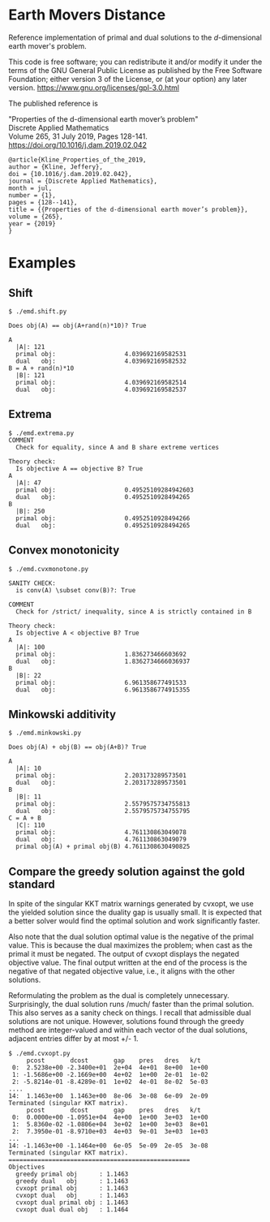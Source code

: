 # Earth Movers Distance

Reference implementation of primal and dual solutions to the $d$-dimensional earth mover's problem.

This code is free software; you can redistribute it and/or modify it under the terms of the GNU General Public License as published by the Free Software Foundation; 
either version 3 of the License, or (at your option) any later version. https://www.gnu.org/licenses/gpl-3.0.html

The published reference is 

   "Properties of the d-dimensional earth mover’s problem"  
   Discrete Applied Mathematics  
   Volume 265, 31 July 2019, Pages 128-141.  
   https://doi.org/10.1016/j.dam.2019.02.042

```
@article{Kline_Properties_of_the_2019,
author = {Kline, Jeffery},
doi = {10.1016/j.dam.2019.02.042},
journal = {Discrete Applied Mathematics},
month = jul,
number = {1},
pages = {128--141},
title = {{Properties of the d-dimensional earth mover’s problem}},
volume = {265},
year = {2019}
}
```

# Examples

## Shift
```
$ ./emd.shift.py 

Does obj(A) == obj(A+rand(n)*10)? True

A
  |A|: 121
  primal obj:                   4.039692169582531
  dual   obj:                   4.039692169582532
B = A + rand(n)*10
  |B|: 121
  primal obj:                   4.039692169582514
  dual   obj:                   4.039692169582537
```


## Extrema
```
$ ./emd.extrema.py 
COMMENT
  Check for equality, since A and B share extreme vertices

Theory check:
  Is objective A == objective B? True
A
  |A|: 47
  primal obj:                   0.49525109284942603
  dual   obj:                   0.4952510928494265
B
  |B|: 250
  primal obj:                   0.4952510928494266
  dual   obj:                   0.4952510928494265
```

## Convex monotonicity

```
$ ./emd.cvxmonotone.py 

SANITY CHECK:
  is conv(A) \subset conv(B)?: True

COMMENT
  Check for /strict/ inequality, since A is strictly contained in B

Theory check:
  Is objective A < objective B? True
A
  |A|: 100
  primal obj:                   1.836273466603692
  dual   obj:                   1.8362734666036937
B
  |B|: 22
  primal obj:                   6.961358677491533
  dual   obj:                   6.9613586774915355
```


## Minkowski additivity

```
$ ./emd.minkowski.py 

Does obj(A) + obj(B) == obj(A+B)? True

A
  |A|: 10
  primal obj:                   2.203173289573501
  dual   obj:                   2.203173289573501
B
  |B|: 11
  primal obj:                   2.5579575734755813
  dual   obj:                   2.5579575734755795
C = A + B
  |C|: 110
  primal obj:                   4.761130863049078
  dual   obj:                   4.761130863049079
  primal obj(A) + primal obj(B) 4.7611308630490825
```


## Compare the greedy solution against the gold standard
In spite of the singular KKT matrix warnings generated by cvxopt, 
we use the yielded solution since the duality gap is usually small.
It is expected that a better solver would find the optimal 
solution and work significantly faster. 

Also note that the dual solution optimal value is the 
negative of the primal value. This is because the dual
maximizes the problem; when cast as the primal it must be negated.
The output of cvxopt displays the negated objective value. The
final output written at the end of the process is the negative
of that negated objective value, i.e., it aligns with the other
solutions.


Reformulating the problem as the dual is completely 
unnecessary. Surprisingly, the dual solution runs /much/
faster than the primal solution.  This also serves as a 
sanity check on things. I recall that admissible dual solutions
are not unique. However, solutions found through the greedy
method are integer-valued and within each vector of the
dual solutions, adjacent entries differ by at most +/- 1.
```
$ ./emd.cvxopt.py 
     pcost       dcost       gap    pres   dres   k/t
 0:  2.5238e+00 -2.3400e+01  2e+04  4e+01  8e+00  1e+00
 1: -1.5686e+00 -2.1669e+00  4e+02  1e+00  2e-01  1e-02
 2: -5.8214e-01 -8.4289e-01  1e+02  4e-01  8e-02  5e-03
....
14:  1.1463e+00  1.1463e+00  8e-06  3e-08  6e-09  2e-09
Terminated (singular KKT matrix).
     pcost       dcost       gap    pres   dres   k/t
 0:  0.0000e+00 -1.0951e+04  4e+00  1e+00  3e+03  1e+00
 1:  5.8360e-02 -1.0806e+04  3e+02  1e+00  3e+03  8e+01
 2:  7.3950e-01 -8.9710e+03  4e+03  9e-01  3e+03  1e+03
...
14: -1.1463e+00 -1.1464e+00  6e-05  5e-09  2e-05  3e-08
Terminated (singular KKT matrix).
==================================================
Objectives
  greedy primal obj      : 1.1463
  greedy dual   obj      : 1.1463
  cvxopt primal obj      : 1.1463
  cvxopt dual   obj      : 1.1463
  cvxopt dual primal obj : 1.1463
  cvxopt dual dual obj   : 1.1464
```
